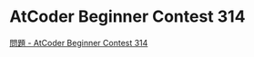 AtCoder Beginner Contest 314
===

[問題 - AtCoder Beginner Contest 314](https://atcoder.jp/contests/abc314/tasks)
